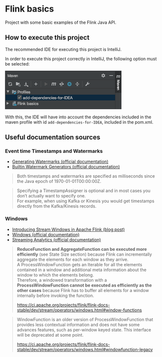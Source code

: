 # Flink basics

Project with some basic examples of the Flink Java API.

## How to execute this project
The recommended IDE for executing this project is IntelliJ.

In order to execute this project correctly in IntelliJ, the following option must be selected:

![add-dependencies-for-IDEA](docs/add-dependencies-for-IDEA.png)

With this, the IDE will have into account the dependencies included in the maven profile with id `add-dependencies-for-IDEA`,
included in the pom.xml.

## Useful documentation sources
### Event time Timestamps and Watermarks
* [Generating Watermarks (official documentation)](https://ci.apache.org/projects/flink/flink-docs-stable/dev/event_timestamps_watermarks.html)
* [Builtin Watermark Generators (official documentation)](https://ci.apache.org/projects/flink/flink-docs-stable/dev/event_timestamp_extractors.html)

> Both timestamps and watermarks are specified as milliseconds since the Java epoch of 1970-01-01T00:00:00Z.

> Specifying a TimestampAssigner is optional and in most cases you don’t actually want to specify one.  
> For example, when using Kafka or Kinesis you would get timestamps directly from the Kafka/Kinesis records.

### Windows
* [Introducing Stream Windows in Apache Flink (blog post)](https://flink.apache.org/news/2015/12/04/Introducing-windows.html)
* [Windows (official documentation)](https://ci.apache.org/projects/flink/flink-docs-stable/dev/stream/operators/windows.html)
* [Streaming Analytics (official documentation)](https://ci.apache.org/projects/flink/flink-docs-stable/learn-flink/streaming_analytics.html)

> __ReduceFunction and AggregateFunction can be executed more efficiently__ (see State Size section)
> because Flink can incrementally aggregate the elements for each window as they arrive.  
> A ProcessWindowFunction gets an Iterable for all the elements contained in a window 
> and additional meta information about the window to which the elements belong.  
> Therefore, a windowed transformation with a __ProcessWindowFunction cannot be executed as efficiently
> as the other cases__ because Flink has to buffer all elements for a window internally before invoking the function.
> 
> https://ci.apache.org/projects/flink/flink-docs-stable/dev/stream/operators/windows.html#window-functions

> WindowFunction is an older version of ProcessWindowFunction that provides less contextual information and
> does not have some advances features, such as per-window keyed state. This interface will be deprecated at some point.
>
> https://ci.apache.org/projects/flink/flink-docs-stable/dev/stream/operators/windows.html#windowfunction-legacy
